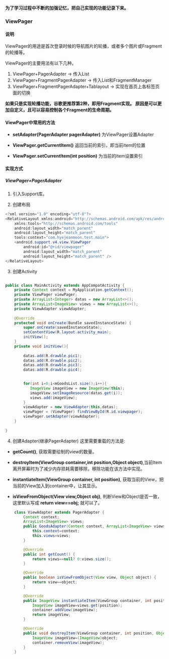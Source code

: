 **为了学习过程中不断的加强记忆，把自己实现的功能记录下来。**

### ViewPager
#### 说明

ViewPager的用途是首次登录时候的导航图片的轮播，或者多个图片或Fragment的轮播等。

ViewPager的主要用法有以下几种。
1. ViewPager+PagerAdapter -> 传入List<View>
2. ViewPager+FragmentPagerAdapter -> 传入List<Fragment>和FragmentManager
3. ViewPager+FragmentPagerAdapter+Tablayout -> 实现在首页上各标签页面的切换

**如果只是实现轮播功能，谷歌更推荐第2种，即用Fragment实现。
原因是可以更加自定义，且可以容易控制各个Fragment的生命周期。**


#### ViewPager中常用的方法

* **setAdapter(PagerAdapter pagerAdapter)**
  为ViewPager设置Adapter

* **ViewPager.getCurrentItem()**
  返回当前的索引，即当前item的位置
  
* **ViewPager.setCurrentItem(int position)**
  为当前的item设置索引

#### 实现方式

##### ViewPager+PagerAdapter
1. 引入Support库。

2. 创建布局
```java
<?xml version="1.0" encoding="utf-8"?>
<RelativeLayout xmlns:android="http://schemas.android.com/apk/res/android"
    xmlns:tools="http://schemas.android.com/tools"
    android:layout_width="match_parent"
    android:layout_height="match_parent"
    tools:context="com.hyejeanmoon.test.main">
    <android.support.v4.view.ViewPager
        android:id="@+id/viewpager"
        android:layout_width="match_parent"
        android:layout_height="match_parent" />
</RelativeLayout>
```

3. 创建Activity
```java

public class MainActivity extends AppCompatActivity {
    private Context context = MyApplication.getContext();
    private ViewPager viewPager;
    private ArrayList<Integer> datas = new ArrayList<>();
    private ArrayList<ImageView> views = new ArrayList<>();
    private ViewAdapter viewAdapter;
    
    @Override
    protected void onCreate(Bundle savedInstanceState) {
        super.onCreate(savedInstanceState);
        setContentView(R.layout.activity_main);
        initView();
    }
    private void initView(){
    
        datas.add(R.drawble.pic1);
        datas.add(R.drawble.pic2);
        datas.add(R.drawble.pic3);
        datas.add(R.drawble.pic4);
       

        for(int i=0;i<mGoodsList.size();i++){
           ImageView imageView = new ImageView(this);
           imageView.setImageResource(datas.get(i));
           views.add(imageView);
        }
        viewAdapter = new ViewAdapter(this,datas);
        viewPager = (ViewPager) findViewById(R.id.viewpager);
        viewPager.setAdapter(viewAdapter);
    }
    
}

```


4. 创建Adapter(继承PagerAdapter)
这里需要重载的方法是:

* **getCount()**, 获取需要绘制的view的数量。

* **destroyItem(ViewGroup container,int position,Object object)**,当前Item离开屏幕时为了减少内存损耗需要移除，移除功能在该方法中实现。

* **instantiateItem(ViewGroup container, int position)**, 获取当前的View，把当前的View加入到container中，让其显示。

* **isViewFromObject(View view,Object obj)**, 判断View和Object是否一致，这里默认写成 **return view==obj;** 就可以了。

```java
    class ViewAdapter extends PagerAdapter {
        Context context;
        ArrayList<ImageView> views;
        public GoodsAdapter(Context context, ArrayList<ImageView> views){
            this.context=context;
            this.views=views;
        }

        @Override
        public int getCount() {
            return views==null? 0:views.size();
        }

        @Override
        public boolean isViewFromObject(View view, Object object) {
            return view==object;
        }

        @Override
        public ImageView instantiateItem(ViewGroup container, int position) {
            ImageView imageView=views.get(position);
            container.addView(imageView);
            return imageView;
        }

        @Override
        public void destroyItem(ViewGroup container, int position, Object object) {
            ImageView imageView=(ImageView)object;
            container.removeView(imageView);
        }
    }
```



